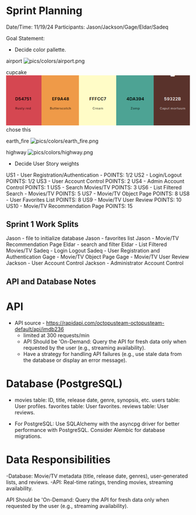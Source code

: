 # Sprint Planning

Date/Time: 11/19/24
Participants: Jason/Jackson/Gage/Eldar/Sadeq

Goal Statement: 

- Decide color pallette. 

airport
![pics/colors/airport.png](pics/colors/airport.png)

cupcake
![pics/colors/cupcake.png](pics/colors/cupcake.png)   chose this

earth_fire
![pics/colors/earth_fire.png](pics/colors/earth_fire.png)

highway
![pics/colors/highway.png](pics/colors/highway.png)

- Decide User Story weights

US1 - User Registration/Authentication -    POINTS: 1/2
US2 - Login/Logout                          POINTS: 1/2
US3 - User Account Control                  POINTS: 2
US4 - Admin Account Control                 POINTS: 1
US5 - Search Movies/TV                      POINTS: 3
US6 - List Filtered Search - Movies/TV      POINTS: 5
US7 - Movie/TV Object Page                  POINTS: 8
US8 - User Favorites List                   POINTS: 8
US9 - Movie/TV User Review                  POINTS: 10
US10 - Movie/TV Recommendation Page         POINTS: 15

## Sprint 1 Work Splits ##

Jason - file to initialize database
Jason - favorites list
Jason - Movie/TV Recommendation Page
Eldar - search and filter
Eldar - List Filtered Movies/TV
Sadeq - Login Logout
Sadeq - User Registration and Authentication
Gage - Movie/TV Object Page
Gage - Movie/TV User Review
Jackson - User Account Control
Jackson - Administrator Account Control

## API and Database Notes

# API
- API source - https://rapidapi.com/octopusteam-octopusteam-default/api/imdb236
    - limited at 300 requests/min
    - API Should be 'On-Demand: Query the API for fresh data only when requested by the user (e.g., streaming availability).
    - Have a strategy for handling API failures (e.g., use stale data from the database or display an error message).

# Database (PostgreSQL)
-   movies table: ID, title, release date, genre, synopsis, etc.
    users table: User profiles.
    favorites table: User favorites.
    reviews table: User reviews.

- For PostgreSQL:
    Use SQLAlchemy with the asyncpg driver for better performance with PostgreSQL.
    Consider Alembic for database migrations.

# Data Responsibilities
-Database: Movie/TV metadata (title, release date, genres), user-generated lists, and reviews.
-API: Real-time ratings, trending movies, streaming availability.

API Should be 'On-Demand: Query the API for fresh data only when requested by the user (e.g., streaming availability).